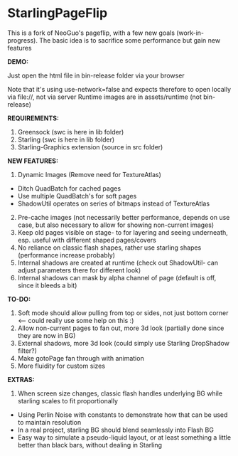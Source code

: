 StarlingPageFlip
================

This is a fork of NeoGuo's pageflip, with a few new goals (work-in-progress).
The basic idea is to sacrifice some performance but gain new features

**DEMO:**

Just open the html file in bin-release folder via your browser

Note that it's using use-network=false and expects therefore to open locally via file://, not via server
Runtime images are in assets/runtime (not bin-release)

**REQUIREMENTS:**

1. Greensock (swc is here in lib folder)
2. Starling (swc is here in lib folder)
3. Starling-Graphics extension (source in src folder)

**NEW FEATURES:**

1. Dynamic Images (Remove need for TextureAtlas)
  * Ditch QuadBatch for cached pages
  * Use multiple QuadBatch's for soft pages
  * ShadowUtil operates on series of bitmaps instead of TextureAtlas
2. Pre-cache images (not necessarily better performance, depends on use case, but also necessary to allow for showing non-current images)
3. Keep old pages visible on stage- to for layering and seeing underneath, esp. useful with different shaped pages/covers
4. No reliance on classic flash shapes, rather use starling shapes (performance increase probably)
5. Internal shadows are created at runtime (check out ShadowUtil- can adjust parameters there for different look)
6. Internal shadows can mask by alpha channel of page (default is off, since it bleeds a bit)

**TO-DO:**

1. Soft mode should allow pulling from top or sides, not just bottom corner <-- could really use some help on this :)
2. Allow non-current pages to fan out, more 3d look (partially done since they are now in BG)
3. External shadows, more 3d look (could simply use Starling DropShadow filter?)
4. Make gotoPage fan through with animation
5. More fluidity for custom sizes

**EXTRAS:**

1. When screen size changes, classic flash handles underlying BG while starling scales to fit proportionally
  * Using Perlin Noise with constants to demonstrate how that can be used to maintain resolution
  * In a real project, starling BG should blend seamlessly into Flash BG
  * Easy way to simulate a pseudo-liquid layout, or at least something a little better than black bars, without dealing in Starling